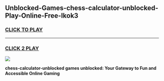 
## Unblocked-Games-chess-calculator-unblocked-Play-Online-Free-lkok3
<h3>
<a href="https://premium76.site?title=chess-calculator-unblocked&ref=26A">CLICK TO PLAY</a></h3>
<hr>

<h3>
<a href="https://premium76.site?title=chess-calculator-unblocked&ref=26A">CLICK 2 PLAY</a>
  
</h3>

<a href="https://premium76.site?title=chess-calculator-unblocked&ref=26A"><img src="https://clearcache.store/games.png"></a>


**chess-calculator-unblocked games unblocked: Your Gateway to Fun and Accessible Online Gaming**
